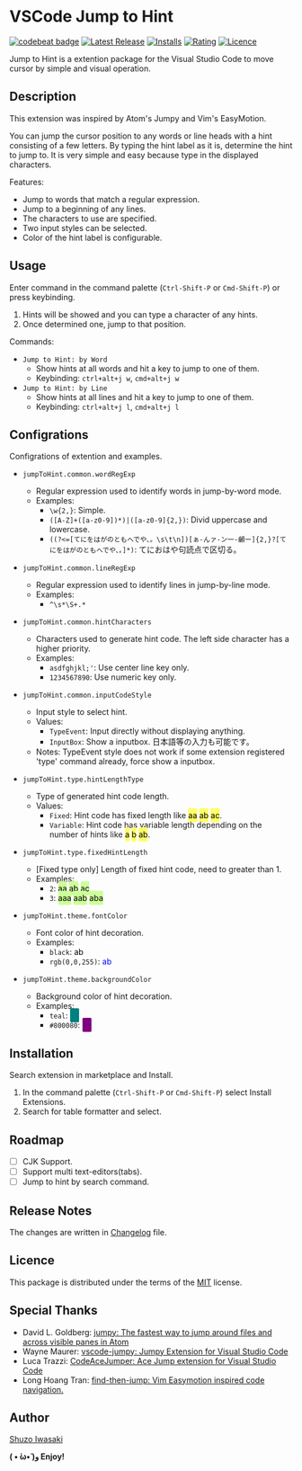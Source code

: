 # VSCode Jump to Hint

[![codebeat badge](https://codebeat.co/badges/244b32bb-5c46-4e45-bbcd-fd59475c0df7)](https://codebeat.co/a/shuzo-iwasaki/projects/github-com-shugh-vscode-jump-to-hint-master) [![Latest Release](https://vsmarketplacebadge.apphb.com/version-short/shuworks.vscode-jump-to-hint.svg)](https://marketplace.visualstudio.com/items?itemName=shuworks.vscode-jump-to-hint) [![Installs](https://vsmarketplacebadge.apphb.com/installs/shuworks.vscode-jump-to-hint.svg)](https://marketplace.visualstudio.com/items?itemName=shuworks.vscode-jump-to-hint) [![Rating](https://vsmarketplacebadge.apphb.com/rating-short/shuworks.vscode-jump-to-hint.svg)](https://marketplace.visualstudio.com/items?itemName=shuworks.vscode-jump-to-hint#review-details) [![Licence](https://img.shields.io/badge/License-MIT-blue.svg)](https://github.com/shuGH/vscode-jump-to-hint/blob/master/LICENSE.md)

Jump to Hint is a extention package for the Visual Studio Code to move cursor by simple and visual operation.

<!-- ![demo](https://raw.githubusercontent.com/shuGH/vscode-jump-to-hint/master/res/demo.gif) -->

## Description

This extension was inspired by Atom's Jumpy and Vim's EasyMotion.

You can jump the cursor position to any words or line heads with a hint consisting of a few letters.
By typing the hint label as it is, determine the hint to jump to.
It is very simple and easy because type in the displayed characters.

Features:

* Jump to words that match a regular expression.
* Jump to a beginning of any lines.
* The characters to use are specified.
* Two input styles can be selected.
* Color of the hint label is configurable.

## Usage

Enter command in the command palette (`Ctrl-Shift-P` or `Cmd-Shift-P`) or press keybinding.

1. Hints will be showed and you can type a character of any hints.
2. Once determined one, jump to that position.

Commands:

* `Jump to Hint: by Word`
	* Show hints at all words and hit a key to jump to one of them.
    * Keybinding: `ctrl+alt+j w`, `cmd+alt+j w`
* `Jump to Hint: by Line`
	* Show hints at all lines and hit a key to jump to one of them.
    * Keybinding: `ctrl+alt+j l`, `cmd+alt+j l`

## Configrations

Configrations of extention and examples.

* `jumpToHint.common.wordRegExp`
    * Regular expression used to identify words in jump-by-word mode.
    * Examples:
        * `\w{2,}`: Simple.
        * `([A-Z]+([a-z0-9])*)|([a-z0-9]{2,})`: Divid uppercase and lowercase.
        * `((?<=[てにをはがのともへでや、。\s\t\n])[ぁ-んァ-ン一-龥ー]{2,}?[てにをはがのともへでや、。]*)`: てにおはや句読点で区切る。

* `jumpToHint.common.lineRegExp`
    * Regular expression used to identify lines in jump-by-line mode.
    * Examples:
        * `^\s*\S+.*`

* `jumpToHint.common.hintCharacters`
    * Characters used to generate hint code. The left side character has a higher priority.
    * Examples:
        * `asdfghjkl;'`: Use center line key only.
        * `1234567890`: Use numeric key only.

* `jumpToHint.common.inputCodeStyle`
    * Input style to select hint.
    * Values:
        * `TypeEvent`: Input directly without displaying anything.
        * `InputBox`: Show a inputbox. 日本語等の入力も可能です。
    * Notes: TypeEvent style does not work if some extension registered 'type' command already, force show a inputbox.

* `jumpToHint.type.hintLengthType`
    * Type of generated hint code length.
    * Values:
        * `Fixed`: Hint code has fixed length like <text style="background-color:#FFFF66; color:black; fontWeight:normal; border-radius:2px; border: none; padding:4px 0px;">aa</text> <text style="background-color:#FFFF66; color:black; fontWeight:normal; border-radius:2px; border: none; padding:4px 0px;">ab</text> <text style="background-color:#FFFF66; color:black; fontWeight:normal; border-radius:2px; border: none; padding:4px 0px;">ac</text>.
        * `Variable`: Hint code has variable length depending on the number of hints like <text style="background-color:#FFFF66; color:black; fontWeight:normal; border-radius:2px; border: none; padding:4px 0px;">a</text> <text style="background-color:#FFFF66; color:black; fontWeight:normal; border-radius:2px; border: none; padding:4px 0px;">b</text> <text style="background-color:#FFFF66; color:black; fontWeight:normal; border-radius:2px; border: none; padding:4px 0px;">ab</text>.

* `jumpToHint.type.fixedHintLength`
    * [Fixed type only] Length of fixed hint code, need to greater than 1.
    * Examples:
        * `2`: <text style="background-color:#CCFF99; color:black; fontWeight:normal; border-radius:2px; border: none; padding:4px 0px;">aa</text> <text style="background-color:#CCFF99; color:black; fontWeight:normal; border-radius:2px; border: none; padding:4px 0px;">ab</text> <text style="background-color:#CCFF99; color:black; fontWeight:normal; border-radius:2px; border: none; padding:4px 0px;">ac</text>
        * `3`: <text style="background-color:#CCFF99; color:black; fontWeight:normal; border-radius:2px; border: none; padding:4px 0px;">aaa</text> <text style="background-color:#CCFF99; color:black; fontWeight:normal; border-radius:2px; border: none; padding:4px 0px;">aab</text> <text style="background-color:#CCFF99; color:black; fontWeight:normal; border-radius:2px; border: none; padding:4px 0px;">aba</text>

* `jumpToHint.theme.fontColor`
    * Font color of hint decoration.
    * Examples:
        * `black`: <text style="background-color:white; color:black; fontWeight:normal; border-radius:2px; border: none; padding:4px 0px;">ab</text>
        * `rgb(0,0,255)`: <text style="background-color:white; color:rgb(0,0,255); fontWeight:normal; border-radius:2px; border: none; padding:4px 0px;">ab</text>

* `jumpToHint.theme.backgroundColor`
    * Background color of hint decoration.
    * Examples:
        * `teal`: <text style="background-color:teal; color:teal; fontWeight:normal; border-radius:2px; border: none; padding:4px 0px;">ab</text>
        * `#800080`: <text style="background-color:#800080; color:#800080; fontWeight:normal; border-radius:2px; border: none; padding:4px 0px;">ab</text>

## Installation

Search extension in marketplace and Install.

1. In the command palette (`Ctrl-Shift-P` or `Cmd-Shift-P`) select Install Extensions.
2. Search for table formatter and select.

## Roadmap

* [ ] CJK Support.
* [ ] Support multi text-editors(tabs).
* [ ] Jump to hint by search command.

## Release Notes

The changes are written in [Changelog](https://github.com/shuGH/vscode-jump-to-hint/blob/master/CHANGELOG.md) file.

## Licence

This package is distributed under the terms of the [MIT](https://github.com/shuGH/vscode-jump-to-hint/blob/master/LICENSE.md) license.

## Special Thanks

* David L. Goldberg: [jumpy: The fastest way to jump around files and across visible panes in Atom](https://github.com/DavidLGoldberg/jumpy)
* Wayne Maurer: [vscode\-jumpy: Jumpy Extension for Visual Studio Code](https://github.com/wmaurer/vscode-jumpy)
* Luca Trazzi: [CodeAceJumper: Ace Jump extension for Visual Studio Code](https://github.com/lucax88x/CodeAceJumper)
* Long Hoang Tran: [find\-then\-jump: Vim Easymotion inspired code navigation\.](https://github.com/tranhl/find-then-jump)

## Author

[Shuzo Iwasaki](https://github.com/shuGH)

**( • ̀ω•́ )و Enjoy!**
